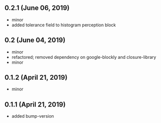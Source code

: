 ## 0.2.1 (June 06, 2019)
  - minor
  - added tolerance field to histogram perception block

## 0.2 (June 04, 2019)
  - minor
  - refactored; removed dependency on google-blockly and closure-library
  - minor

## 0.1.2 (April 21, 2019)
  - minor

## 0.1.1 (April 21, 2019)
  - added bump-version

